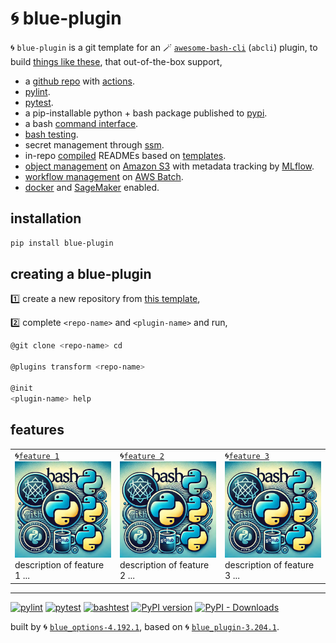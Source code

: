# 🌀 blue-plugin

🌀 `blue-plugin` is a git template for an 🪄 [`awesome-bash-cli`](https://github.com/kamangir/awesome-bash-cli) (`abcli`) plugin, to build [things like these](https://github.com/kamangir?tab=repositories), that out-of-the-box support,

- a [github repo](https://github.com/) with [actions](https://github.com/features/actions).
- [pylint](https://pypi.org/project/pylint/).
- [pytest](https://docs.pytest.org/).
- a pip-installable python + bash package published to [pypi](https://pypi.org/).
- a bash [command interface](./blue_plugin/.abcli/blue_plugin.sh).
- [bash testing](./.github/workflows/bashtest.yml).
- secret management through [ssm](https://docs.aws.amazon.com/secretsmanager/).
- in-repo [compiled](./blue_plugin/README.py) READMEs based on [templates](./template.md).
- [object management](https://github.com/kamangir/blue-objects) on [Amazon S3](https://aws.amazon.com/s3/) with metadata tracking by [MLflow](https://mlflow.org/).
- [workflow management](https://github.com/kamangir/notebooks-and-scripts/tree/main/blueflow/workflow) on [AWS Batch](https://aws.amazon.com/batch/).
- [docker](https://github.com/kamangir/notebooks-and-scripts/blob/main/blueflow/.abcli/docker.sh) and [SageMaker](https://github.com/kamangir/notebooks-and-scripts/blob/main/blueflow/.abcli/sagemaker.sh) enabled.

## installation

```bash
pip install blue-plugin
```

## creating a blue-plugin

1️⃣ create a new repository from [this template](https://github.com/kamangir/blue-plugin),

2️⃣ complete `<repo-name>` and `<plugin-name>` and run,

```bash
@git clone <repo-name> cd

@plugins transform <repo-name>

@init
<plugin-name> help
```

## features

|   |   |   |
| --- | --- | --- |
| 🌀[`feature 1`](#) [![image](https://github.com/kamangir/assets/raw/main/blue-plugin/marquee.png?raw=true)](#) description of feature 1 ... | 🌀[`feature 2`](#) [![image](https://github.com/kamangir/assets/raw/main/blue-plugin/marquee.png?raw=true)](#) description of feature 2 ... | 🌀[`feature 3`](#) [![image](https://github.com/kamangir/assets/raw/main/blue-plugin/marquee.png?raw=true)](#) description of feature 3 ... |

---


[![pylint](https://github.com/kamangir/blue-plugin/actions/workflows/pylint.yml/badge.svg)](https://github.com/kamangir/blue-plugin/actions/workflows/pylint.yml) [![pytest](https://github.com/kamangir/blue-plugin/actions/workflows/pytest.yml/badge.svg)](https://github.com/kamangir/blue-plugin/actions/workflows/pytest.yml) [![bashtest](https://github.com/kamangir/blue-plugin/actions/workflows/bashtest.yml/badge.svg)](https://github.com/kamangir/blue-plugin/actions/workflows/bashtest.yml) [![PyPI version](https://img.shields.io/pypi/v/blue-plugin.svg)](https://pypi.org/project/blue-plugin/) [![PyPI - Downloads](https://img.shields.io/pypi/dd/blue-plugin)](https://pypistats.org/packages/blue-plugin)

built by 🌀 [`blue_options-4.192.1`](https://github.com/kamangir/awesome-bash-cli), based on 🌀 [`blue_plugin-3.204.1`](https://github.com/kamangir/blue-plugin).
